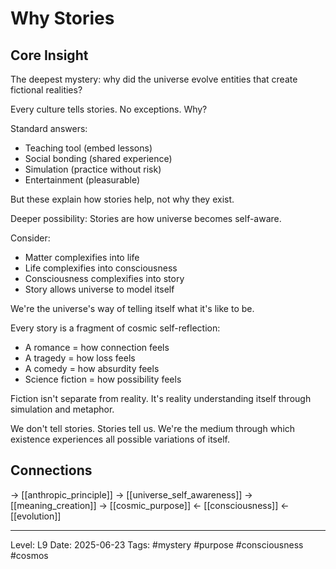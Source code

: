 # Why Stories

## Core Insight
The deepest mystery: why did the universe evolve entities that create fictional realities?

Every culture tells stories. No exceptions. Why?

Standard answers:
- Teaching tool (embed lessons)
- Social bonding (shared experience)
- Simulation (practice without risk)
- Entertainment (pleasurable)

But these explain how stories help, not why they exist.

Deeper possibility: Stories are how universe becomes self-aware.

Consider:
- Matter complexifies into life
- Life complexifies into consciousness
- Consciousness complexifies into story
- Story allows universe to model itself

We're the universe's way of telling itself what it's like to be.

Every story is a fragment of cosmic self-reflection:
- A romance = how connection feels
- A tragedy = how loss feels
- A comedy = how absurdity feels
- Science fiction = how possibility feels

Fiction isn't separate from reality. It's reality understanding itself through simulation and metaphor.

We don't tell stories. Stories tell us. We're the medium through which existence experiences all possible variations of itself.

## Connections
→ [[anthropic_principle]]
→ [[universe_self_awareness]]
→ [[meaning_creation]]
→ [[cosmic_purpose]]
← [[consciousness]]
← [[evolution]]

---
Level: L9
Date: 2025-06-23
Tags: #mystery #purpose #consciousness #cosmos